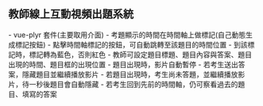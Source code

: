 <h2>教師線上互動視頻出題系統</h2>
- vue-plyr 套件(主要取用介面)
- 考題顯示的時間在時間軸上做標記(自己動態生成標記按鈕)
- 點擊時間軸標記的按鈕，可自動跳轉至該題目的時間位置
- 到該標記時，標記轉為藍色，否則紅色
- 教師可設定題目標題、題目內容與答案、題目出現的時間、題目框的出現位置
- 題目出現時，影片自動暫停
- 若考生送出答案，隱藏題目並繼續播放影片
- 若題目出現時，考生尚未答題，並繼續播放影片，待一秒後題目會自動隱藏
- 若考生回到先前的時間軸，仍可察看過去的題目、填寫的答案